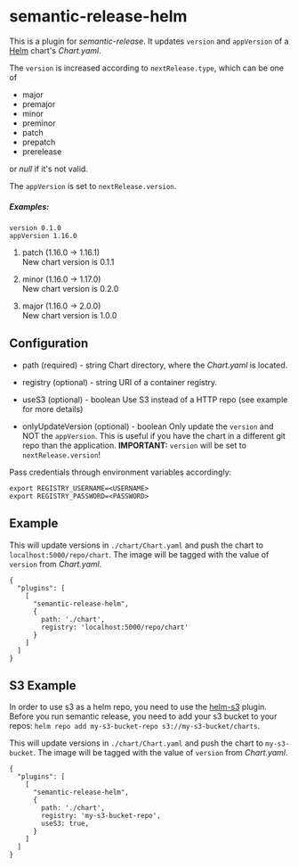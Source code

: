 # semantic-release-helm

This is a plugin for _semantic-release_.
It updates `version` and `appVersion` of a [Helm](https://helm.sh/) chart's _Chart.yaml_. 

The `version` is increased according to `nextRelease.type`,
which can be one of

- major
- premajor
- minor
- preminor
- patch
- prepatch
- prerelease

or _null_ if it's not valid.

The `appVersion` is set to `nextRelease.version`.

##### Examples:

```
version 0.1.0  
appVersion 1.16.0
```

1. patch (1.16.0 -> 1.16.1)  
New chart version is 0.1.1

2. minor (1.16.0 -> 1.17.0)  
New chart version is 0.2.0

3. major (1.16.0 -> 2.0.0)  
New chart version is 1.0.0

## Configuration

- path (required) - string
Chart directory, where the _Chart.yaml_ is located.

- registry (optional) - string
URI of a container registry.

- useS3 (optional) - boolean
Use S3 instead of a HTTP repo (see example for more details)

- onlyUpdateVersion (optional) - boolean
Only update the `version` and NOT the `appVersion`. This is useful if you have the chart in a different git repo than the application.
**IMPORTANT:** `version` will be set to `nextRelease.version`!

Pass credentials through environment variables accordingly:

```
export REGISTRY_USERNAME=<USERNAME>
export REGISTRY_PASSWORD=<PASSWORD>
```

## Example

This will update versions in `./chart/Chart.yaml`
and push the chart to `localhost:5000/repo/chart`.
The image will be tagged with the value of `version` from _Chart.yaml_.

```
{
  "plugins": [
    [
      "semantic-release-helm",
      {
        path: './chart',
        registry: 'localhost:5000/repo/chart'
      }
    ]
  ]
}
```

## S3 Example

In order to use s3 as a helm repo, you need to use the [helm-s3](https://github.com/hypnoglow/helm-s3) plugin.
Before you run semantic release, you need to add your s3 bucket to your repos: `helm repo add my-s3-bucket-repo s3://my-s3-bucket/charts`.

This will update versions in `./chart/Chart.yaml`
and push the chart to `my-s3-bucket`.
The image will be tagged with the value of `version` from _Chart.yaml_.

```
{
  "plugins": [
    [
      "semantic-release-helm",
      {
        path: './chart',
        registry: 'my-s3-bucket-repo',
        useS3: true,
      }
    ]
  ]
}
```
